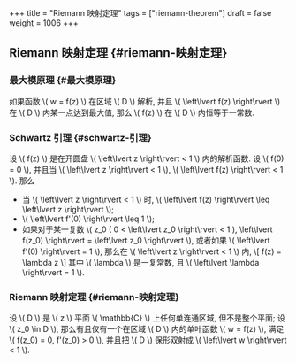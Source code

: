 +++
title = "Riemann 映射定理"
tags = ["riemann-theorem"]
draft = false
weight = 1006
+++

## Riemann 映射定理 {#riemann-映射定理}


### 最大模原理 {#最大模原理}

如果函数 \\( w = f(z) \\) 在区域 \\( D \\) 解析, 并且 \\( \left\lvert f(z) \right\rvert \\) 在 \\( D \\) 内某一点达到最大值, 那么 \\( f(z) \\) 在 \\( D \\) 内恒等于一常数.


### Schwartz 引理 {#schwartz-引理}

设 \\( f(z) \\) 是在开圆盘 \\( \left\lvert z \right\rvert < 1 \\) 内的解析函数. 设 \\( f(0) = 0 \\), 并且当 \\( \left\lvert z \right\rvert < 1 \\), \\( \left\lvert f(z) \right\rvert < 1 \\). 那么

-   当 \\( \left\lvert z \right\rvert < 1 \\) 时, \\( \left\lvert f(z) \right\rvert \leq \left\lvert z \right\rvert \\);
-   \\( \left\lvert f'(0) \right\rvert \leq 1 \\);
-   如果对于某一复数 \\( z\_0 ( 0 < \left\lvert z\_0 \right\rvert < 1 ), \left\lvert f(z\_0) \right\rvert = \left\lvert z\_0 \right\rvert \\), 或者如果 \\( \left\lvert f'(0) \right\rvert = 1 \\), 那么在 \\( \left\lvert z \right\rvert < 1 \\) 内,
    \\[
            f(z) = \lambda z
            \\]
    其中 \\( \lambda \\) 是一复常数, 且 \\( \left\lvert \lambda \right\rvert = 1 \\).


### Riemann 映射定理 {#riemann-映射定理}

设 \\( D \\) 是 \\( z \\) 平面 \\( \mathbb{C} \\) 上任何单连通区域, 但不是整个平面; 设 \\( z\_0 \in D \\), 那么有且仅有一个在区域 \\( D \\) 内的单叶函数 \\( w = f(z) \\), 满足 \\( f(z\_0) = 0, f'(z\_0) > 0 \\), 并且把 \\( D \\) 保形双射成 \\( \left\lvert w \right\rvert < 1 \\).
